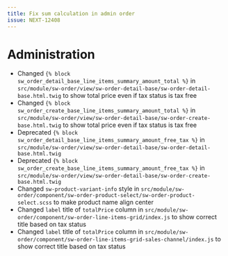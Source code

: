 ```yaml
---
title: Fix sum calculation in admin order
issue: NEXT-12408
---
```

# Administration
* Changed `{% block sw_order_detail_base_line_items_summary_amount_total %}` in `src/module/sw-order/view/sw-order-detail-base/sw-order-detail-base.html.twig` to show total price even if tax status is tax free 
* Changed `{% block sw_order_create_base_line_items_summary_amount_total %}` in `src/module/sw-order/view/sw-order-detail-base/sw-order-create-base.html.twig` to show total price even if tax status is tax free
* Deprecated `{% block sw_order_detail_base_line_items_summary_amount_free_tax %}` in `src/module/sw-order/view/sw-order-detail-base/sw-order-detail-base.html.twig`
* Deprecated `{% block sw_order_create_base_line_items_summary_amount_free_tax %}` in `src/module/sw-order/view/sw-order-detail-base/sw-order-create-base.html.twig`
* Changed `sw-product-variant-info` style in `src/module/sw-order/component/sw-order-product-select/sw-order-product-select.scss` to make product name align center
* Changed `label` title of `totalPrice` column in `src/module/sw-order/component/sw-order-line-items-grid/index.js` to show correct title based on tax status
* Changed `label` title of `totalPrice` column in `src/module/sw-order/component/sw-order-line-items-grid-sales-channel/index.js` to show correct title based on tax status
